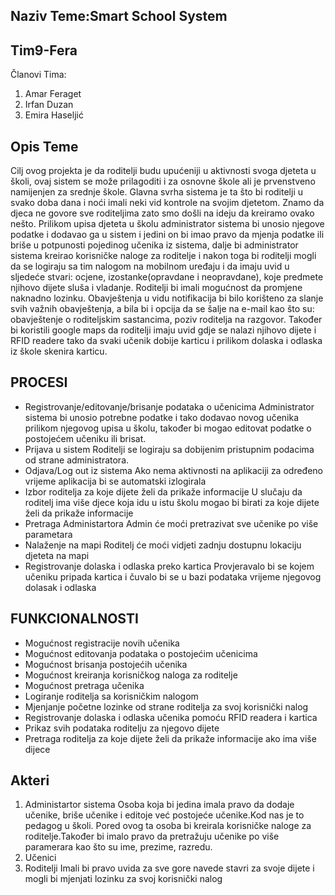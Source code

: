 ## Naziv Teme:Smart School System

## Tim9-Fera
Članovi Tima:
  1. Amar Feraget
  2. Irfan Duzan
  3. Emira Haseljić
  
## Opis Teme

Cilj ovog projekta je da roditelji budu upućeniji u aktivnosti svoga djeteta u školi, ovaj sistem se može prilagoditi i za osnovne škole ali je prvenstveno namijenjen za srednje škole. Glavna svrha sistema je ta što bi roditelji u svako doba dana i noći imali neki vid kontrole na svojim djetetom. Znamo da djeca ne govore sve roditeljima zato smo došli na ideju da kreiramo ovako nešto. Prilikom upisa djeteta u školu administrator sistema bi unosio njegove podatke i dodavao ga u sistem i jedini on bi imao pravo da mjenja podatke ili briše u potpunosti pojedinog učenika iz sistema, dalje bi administrator sistema kreirao korisničke naloge za roditelje i nakon toga bi roditelji mogli da se logiraju sa tim nalogom na mobilnom uređaju i da imaju uvid u sljedeće stvari: ocjene, izostanke(opravdane i neopravdane), koje predmete njihovo dijete sluša i vladanje. Roditelji bi imali mogućnost da promjene naknadno lozinku. Obavještenja u vidu notifikacija bi bilo korišteno za slanje svih važnih obavještenja, a bila bi i opcija da se šalje na e-mail kao što su: obavještenje o roditeljskim sastancima, poziv roditelja na razgovor. Također bi koristili google maps da roditelji imaju uvid gdje se nalazi njihovo dijete i RFID readere tako da svaki učenik dobije karticu i prilikom dolaska i odlaska iz škole skenira karticu. 

## PROCESI
* Registrovanje/editovanje/brisanje podataka o učenicima
Administrator sistema bi unosio potrebne podatke i tako dodavao novog učenika prilikom njegovog upisa u školu, također bi mogao editovat podatke o postojećem učeniku ili brisat.
* Prijava u sistem
Roditelji se logiraju sa dobijenim pristupnim podacima od strane administratora.
* Odjava/Log out iz sistema
Ako nema aktivnosti na aplikaciji za određeno vrijeme aplikacija bi se automatski izlogirala
* Izbor roditelja za koje dijete želi da prikaže informacije
U slučaju da roditelj ima više djece koja idu u istu školu mogao bi birati za koje dijete želi da prikaže informacije
* Pretraga Administartora
Admin će moći pretrazivat sve učenike po više parametara
* Nalaženje na mapi
Roditelj će moći vidjeti zadnju dostupnu lokaciju djeteta na mapi
* Registrovanje dolaska i odlaska preko kartica
Provjeravalo bi se kojem učeniku pripada kartica i čuvalo bi se u bazi podataka vrijeme njegovog dolasak i odlaska

## FUNKCIONALNOSTI
* Mogućnost registracije novih učenika 
* Mogućnost editovanja podataka o postojećim učenicima 
* Mogućnost  brisanja postojećih učenika 
* Mogućnost kreiranja korisničkog naloga za roditelje
* Mogućnost pretraga učenika 
* Logiranje roditelja sa korisničkim nalogom
* Mjenjanje početne lozinke od strane roditelja za svoj korisnički nalog
* Registrovanje dolaska i odlaska učenika pomoću RFID readera i kartica
* Prikaz svih podataka roditelju za njegovo dijete
* Pretraga roditelja za koje dijete želi da prikaže informacije ako ima više dijece

## Akteri
1. Administartor sistema
Osoba koja bi jedina imala pravo da dodaje učenike, briše učenike i editoje već postojeće učenike.Kod nas je to pedagog u školi. Pored ovog ta osoba bi kreirala korisničke naloge za roditelje.Također bi imalo pravo da pretražuju učenike po više paramerara kao što su ime, prezime, razredu.
2. Učenici
3. Roditelji
Imali bi pravo uvida za sve gore navede stavri za svoje dijete i mogli bi mjenjati lozinku za svoj korisnički nalog
